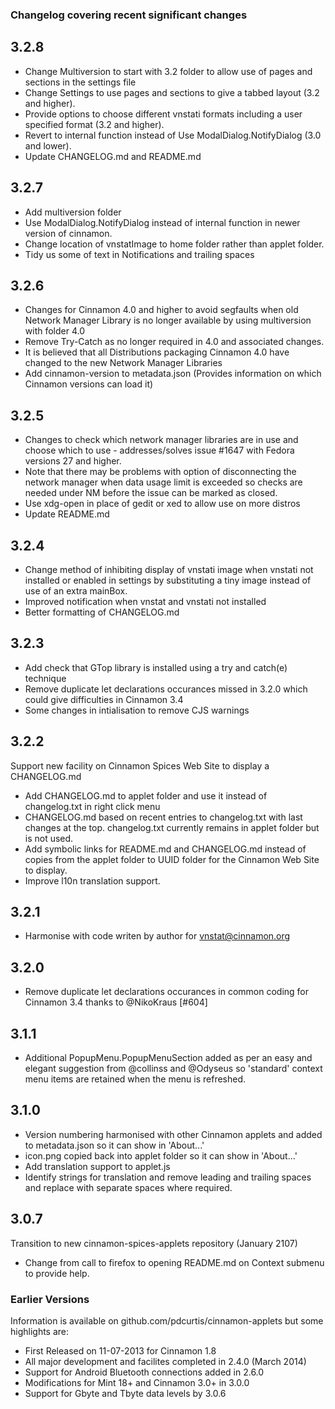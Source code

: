 ### Changelog covering recent significant changes

## 3.2.8
  * Change Multiversion to start with 3.2 folder to allow use of pages and sections in the settings file
  * Change Settings to use pages and sections to give a tabbed layout (3.2 and higher).
  * Provide options to choose different vnstati formats including a user specified format (3.2 and higher).
  * Revert to internal function instead of Use ModalDialog.NotifyDialog (3.0 and lower).
  * Update CHANGELOG.md and README.md

## 3.2.7
  * Add multiversion folder
  * Use ModalDialog.NotifyDialog instead of internal function in newer version of cinnamon.
  * Change location of vnstatImage to home folder rather than applet folder.
  * Tidy us some of text in Notifications and trailing spaces

## 3.2.6

  * Changes for Cinnamon 4.0 and higher to avoid segfaults when old Network Manager Library is no longer available by using multiversion with folder 4.0
  * Remove Try-Catch as no longer required in 4.0 and associated changes.
  * It is believed that all Distributions packaging Cinnamon 4.0 have changed to the new Network Manager Libraries
  * Add cinnamon-version to metadata.json (Provides information on which Cinnamon versions can load it)

## 3.2.5

  * Changes to check which network manager libraries are in use and choose which to use - addresses/solves issue #1647 with Fedora versions 27 and higher.
  * Note that there may be problems with option of disconnecting the network manager when data usage limit is exceeded so checks are needed under NM before the issue can be marked as closed.
  * Use xdg-open in place of gedit or xed to allow use on more distros
  * Update README.md

## 3.2.4

 * Change method of inhibiting display of vnstati image when vnstati not installed or enabled in settings by substituting a tiny image instead of use of an extra mainBox.
 * Improved notification when vnstat and vnstati not installed
 * Better formatting of CHANGELOG.md

## 3.2.3

 * Add check that GTop library is installed using a try and catch(e) technique
 * Remove duplicate let declarations occurances missed in 3.2.0 which could give difficulties in Cinnamon 3.4
 * Some changes in intialisation to remove CJS warnings

## 3.2.2

Support new facility on Cinnamon Spices Web Site to display a CHANGELOG.md

 * Add CHANGELOG.md to applet folder and use it instead of changelog.txt in right click menu
 * CHANGELOG.md based on recent entries to changelog.txt with last changes at the top. changelog.txt currently remains in applet folder but is not used.
 * Add symbolic links for README.md and CHANGELOG.md instead of copies from the applet folder to UUID folder for the Cinnamon Web Site to display.
 * Improve l10n translation support.

## 3.2.1

 * Harmonise with code writen by author for vnstat@cinnamon.org

## 3.2.0

 * Remove duplicate let declarations occurances in common coding for Cinnamon 3.4 thanks to @NikoKraus  [#604]

## 3.1.1

 * Additional PopupMenu.PopupMenuSection added as per an easy and elegant suggestion from @collinss and @Odyseus so 'standard' context menu items are retained when the menu is refreshed.

## 3.1.0

 * Version numbering harmonised with other Cinnamon applets and added to metadata.json so it can show in 'About...'
 * icon.png copied back into applet folder so it can show in 'About...'
 * Add translation support to applet.js
 * Identify strings for translation and remove leading and trailing spaces and replace with separate spaces where required.

## 3.0.7

Transition to new cinnamon-spices-applets repository (January 2107)

 * Change from call to firefox to opening README.md on Context submenu to provide help.


### Earlier Versions

Information is available on github.com/pdcurtis/cinnamon-applets but some highlights are:

 * First Released on 11-07-2013 for Cinnamon 1.8
 * All major development and facilites completed in 2.4.0 (March 2014)
 * Support for Android Bluetooth connections added in 2.6.0
 * Modifications for Mint 18+ and Cinnamon 3.0+ in 3.0.0
 * Support for Gbyte and Tbyte data levels by 3.0.6

